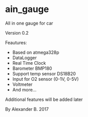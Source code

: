 # ain_gauge
All in one gauge for car

Version 0.2

Feautures:
- Based on atmega328p
- DataLogger
- Real Time Clock
- Barometer BMP180
- Support temp sensor DS18B20
- Input for O2 sensor (0-1V, 0-5V)
- Voltmeter
- And more...

Additional features will be added later


By Alexander B. 2017
